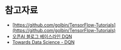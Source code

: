 # 참고자료

- [https://github.com/golbin/TensorFlow-Tutorials](https://github.com/golbin/TensorFlow-Tutorials)
- [오픈AI 블로그 베이스라인 DQN](https://blog.openai.com/openai-baselines-dqn/)
- [Towards Data Science - DQN](https://towardsdatascience.com/welcome-to-deep-reinforcement-learning-part-1-dqn-c3cab4d41b6b)
